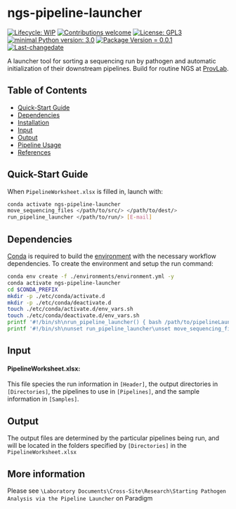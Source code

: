 # ngs-pipeline-launcher
 [![Lifecycle: WIP](https://img.shields.io/badge/lifecycle-WIP-yellow.svg)](https://lifecycle.r-lib.org/articles/stages.html#experimental) [![Contributions welcome](https://img.shields.io/badge/contributions-welcome-brightgreen.svg?style=flat)](https://github.com/provlab-bioinfo/ngs-pipeline-launcher/issues) [![License: GPL3](https://img.shields.io/badge/license-GPL3-lightgrey.svg)](https://www.gnu.org/licenses/gpl-3.0.en.html) [![minimal Python version: 3.0](https://img.shields.io/badge/Python-3.10-6666ff.svg)](https://www.python.org/) [![Package Version = 0.0.1](https://img.shields.io/badge/Package%20version-0.0.1-orange.svg?style=flat-square)](https://github.com/provlab-bioinfo/ngs-pipeline-launcher/blob/main/NEWS) [![Last-changedate](https://img.shields.io/badge/last%20change-2023--10--31-yellowgreen.svg)](https://github.com/provlab-bioinfo/ngs-pipeline-launcher/blob/main/NEWS)

A launcher tool for sorting a sequencing run by pathogen and automatic initialization of their downstream pipelines. Build for routine NGS at [ProvLab](https://github.com/provlab-bioinfo/pathogenseq).

## Table of Contents

- [Quick-Start Guide](#quick-start%guide)
- [Dependencies](#dependencies)
- [Installation](#installation)
- [Input](#input)
- [Output](#output)
- [Pipeline Usage](#pipeline-usage)
- [References](#references)

## Quick-Start Guide

When ```PipelineWorksheet.xlsx``` is filled in, launch with:

```bash
conda activate ngs-pipeline-launcher
move_sequencing_files </path/to/src/> </path/to/dest/>
run_pipeline_launcher </path/to/run/> [E-mail]
```

## Dependencies

[Conda](https://conda.io/projects/conda/en/latest/user-guide/install/index.html) is required to build the [environment](/environments/environment.yml) with the necessary workflow dependencies. To create the environment and setup the run command:
```bash
conda env create -f ./environments/environment.yml -y
conda activate ngs-pipeline-launcher
cd $CONDA_PREFIX
mkdir -p ./etc/conda/activate.d
mkdir -p ./etc/conda/deactivate.d
touch ./etc/conda/activate.d/env_vars.sh
touch ./etc/conda/deactivate.d/env_vars.sh
printf '#!/bin/sh\nrun_pipeline_launcher() { bash /path/to/pipelineLauncher.sh $1 $2; }\nexport -f run_pipeline_launcher\nmove_sequencing_files() { python /path/to/moveToAPLGenomics.py --p $1 --d $2; }\nexport -f move_sequencing_files' >> ./etc/conda/activate.d/env_vars.sh
printf '#!/bin/sh\nunset run_pipeline_launcher\unset move_sequencing_files' >> ./etc/conda/deactivate.d/env_vars.sh
```

## Input

#### PipelineWorksheet.xlsx:

This file species the run information in ```[Header]```, the output directories in ```[Directories]```, the pipelines to use in ```[Pipelines]```, and the sample information in ```[Samples]```.

## Output

The output files are determined by the particular pipelines being run, and will be located in the folders specified by ```[Directories]``` in the ```PipelineWorksheet.xlsx```

## More information

Please see ```\Laboratory Documents\Cross-Site\Research\Starting Pathogen Analysis via the Pipeline Launcher``` on Paradigm